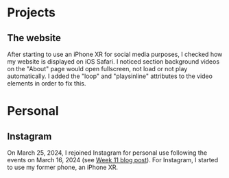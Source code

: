 # Projects

## The website
After starting to use an iPhone XR for social media purposes, I checked how my website is displayed on iOS Safari. I noticed section background videos on the "About" page would open fullscreen, not load or not play automatically. I added the "loop" and "playsinline" attributes to the video elements in order to fix this.

# Personal

## Instagram
On March 25, 2024, I rejoined Instagram for personal use following the events on March 16, 2024 (see [Week 11 blog post](../14/)). For Instagram, I started to use my former phone, an iPhone XR.